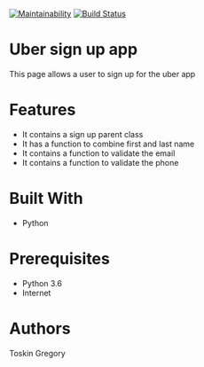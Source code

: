 [![Maintainability](https://api.codeclimate.com/v1/badges/0d6faf0fa6058a3d1338/maintainability)](https://codeclimate.com/github/Toskgreg/level_up_OOP/maintainability)
[![Build Status](https://travis-ci.org/Toskgreg/PYTHON-OOP.svg?branch=develop)](https://travis-ci.org/Toskgreg/PYTHON-OOP)



# Uber sign up app

This page allows a user to sign up for the uber app



# Features
- It contains a sign up parent class
- It has a function to combine first and last name
- It contains a function to validate the email
- It contains a function to validate the phone


# Built With
- Python

# Prerequisites

- Python 3.6
- Internet

# Authors

Toskin Gregory



